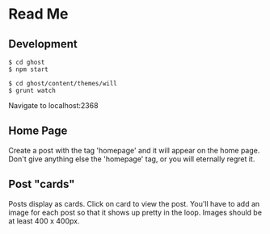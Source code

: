 # Read Me

## Development

    $ cd ghost
    $ npm start

    $ cd ghost/content/themes/will
    $ grunt watch

Navigate to localhost:2368

## Home Page

Create a post with the tag 'homepage' and it will appear on the home page. Don't give anything else the 'homepage' tag, or you will eternally regret it.

## Post "cards"

Posts display as cards. Click on card to view the post. You'll have to add an image for each post so that it shows up pretty in the loop. Images should be at least 400 x 400px.
